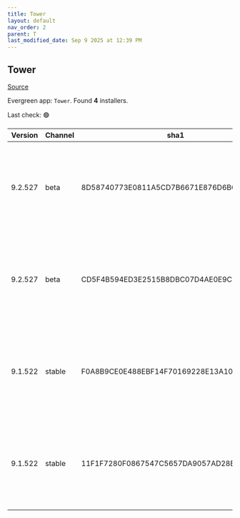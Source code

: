 ```yaml
---
title: Tower
layout: default
nav_order: 2
parent: T
last_modified_date: Sep 9 2025 at 12:39 PM
---
```


## Tower

[Source](https://www.git-tower.com/windows/)

Evergreen app: `Tower`. Found **4** installers.

Last check: 🟢

| Version | Channel | sha1                                     | Type | URI                                                                                                                                                  |
| ------- | ------- | ---------------------------------------- | ---- | ---------------------------------------------------------------------------------------------------------------------------------------------------- |
| 9.2.527 | beta    | 8D58740773E0811A5CD7B6671E876D6BCE29461B | exe  | [https://www.git-tower.com/apps/tower3-win/527-c269e429/Tower-9.2.527.exe](https://www.git-tower.com/apps/tower3-win/527-c269e429/Tower-9.2.527.exe) |
| 9.2.527 | beta    | CD5F4B594ED3E2515B8DBC07D4AE0E9CB12D2FC6 | msi  | [https://www.git-tower.com/apps/tower3-win/527-c269e429/Tower-9.2.527.msi](https://www.git-tower.com/apps/tower3-win/527-c269e429/Tower-9.2.527.msi) |
| 9.1.522 | stable  | F0A8B9CE0E488EBF14F70169228E13A10B952572 | exe  | [https://www.git-tower.com/apps/tower3-win/522-0644f276/Tower-9.1.522.exe](https://www.git-tower.com/apps/tower3-win/522-0644f276/Tower-9.1.522.exe) |
| 9.1.522 | stable  | 11F1F7280F0867547C5657DA9057AD28B801189D | msi  | [https://www.git-tower.com/apps/tower3-win/522-0644f276/Tower-9.1.522.msi](https://www.git-tower.com/apps/tower3-win/522-0644f276/Tower-9.1.522.msi) |
